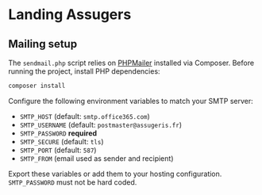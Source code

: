 # Landing Assugers

## Mailing setup

The `sendmail.php` script relies on [PHPMailer](https://github.com/PHPMailer/PHPMailer) installed via Composer. Before running the project, install PHP dependencies:

```bash
composer install
```

Configure the following environment variables to match your SMTP server:

- `SMTP_HOST` (default: `smtp.office365.com`)
- `SMTP_USERNAME` (default: `postmaster@assugeris.fr`)
- `SMTP_PASSWORD` **required**
- `SMTP_SECURE` (default: `tls`)
- `SMTP_PORT` (default: `587`)
- `SMTP_FROM` (email used as sender and recipient)

Export these variables or add them to your hosting configuration. `SMTP_PASSWORD` must not be hard coded.
